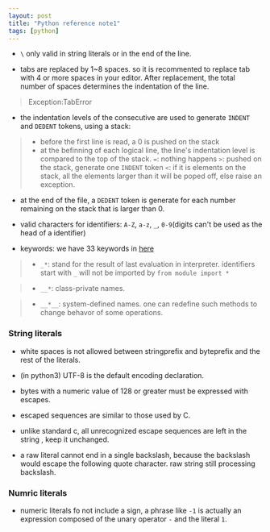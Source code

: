 ```yaml
---
layout: post
title: "Python reference note1"
tags: [python]
---
```


* `\` only valid in string literals or in the end of the line.

* tabs are replaced by 1~8 spaces. so it is recommented to replace tab with 
4 or more spaces in your editor. After replacement, the total number of spaces
determines the indentation of the line.

> Exception:TabError

* the indentation levels of the consecutive are used to generate `INDENT` and 
`DEDENT` tokens, using a stack:
> * before the first line is read, a 0 is pushed on the stack
> * at the befinning of each logical line, the line's indentation level is 
compared to the top of the stack. 
`=`: nothing happens
`>`: pushed on the stack, generate one `INDENT` token
`<`: if it is elements on the stack, all the elements larger than it will be
poped off, else raise an exception.

* at the end of the file, a `DEDENT` token is generate for each number 
remaining on the stack that is larger than 0.

* valid characters for identifiers: `A-Z`, `a-z`, `_`, `0-9`(digits can't
	be used as the head of a identifier)

* keywords: we have 33 keywords in [here](https://docs.python.org/3/reference/lexical_analysis.html#keywords)

> * `_*`: stand for the result of last evaluation in interpreter. identifiers 
start with `_` will not be imported by `from module import *`

> * `__*`: class-private names.

> * `__*__`: system-defined names. one can redefine such methods to change 
behavor of some operations.

### String literals

* white spaces is not allowed between stringprefix and byteprefix and the
rest of the literals.

* (in python3) UTF-8 is the default encoding declaration.

* bytes with a numeric value of 128 or greater must be expressed with escapes.

* escaped sequences are similar to those used by C.

* unlike standard c, all unrecognized escape sequences are left in the string
, keep it unchanged.

* a raw literal cannot end in a single backslash, because the backslash would 
escape the following quote character. raw string still processing backslash.

### Numric literals

* numeric literals fo not include a sign, a phrase like `-1` is actually
an expression composed of the unary operator `-` and the literal `1`.
